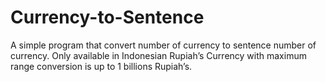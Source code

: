 # Currency-to-Sentence
A simple program that convert number of currency to sentence number of currency. Only available in Indonesian Rupiah’s Currency with maximum range conversion is up to 1 billions Rupiah’s.
